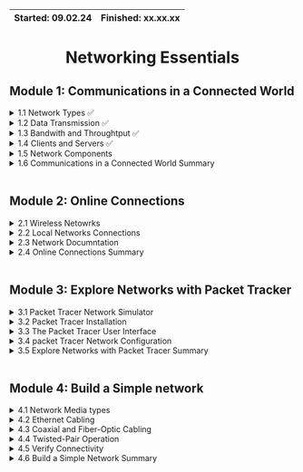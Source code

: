 | Started: 09.02.24 | Finished: xx.xx.xx |
| ----------        | ------------       |

<div align="center">

# Networking Essentials
</div>

## Module 1: Communications in a Connected World

<details>
<summary> 1.1 Network Types ✅ </summary>
<br>
  
- People think of the internet as a formless collection of connections, a "place" where people go to find or share information.
- The internet isn't owned by any individual or group, instead it is a worldwide collection of interconnected networks, cooperating with each other to exchange information using common standards.

#### Local Networks:

| Small Home Networks | Small Office and Home Office Networks aka SOHO | Medium to Large Networks | World wide Networks |
| ----                | ----                                           | ----                     | ----                |
| connect a few computers to each other and to the internet | Allows computers in a home office or a remote office to connect to a corporate network, or access centralized, shared resources | Networks used by corporations and schools, can have many locations with hundreds or thousands of interconnected hosts | Network of networks that connects computers world-wide |

- Many different devices cnnect to the internet:
  - Some obvious ones are: Computers, smartphones, smart TV, tablets, smartwatches, smart glasses and gaming console.
  - Home Devices: Security system and appliances (fridge, ovens, dishwasher).
  - Other: Smaart cars, RFID tags (can be **placed in or on objects to track them**), sensors and medical devices.

<br>
</details>

<details>
<summary> 1.2 Data Transmission ✅ </summary>
<br>

#### Types of Personal Data:

| Volunteer data | Inferred data | Observed data |
| ----           | ----          | ----          |
| Data that you offer yourself, know is being collected and you agree to share | Data that you generate by your activities, that you may not concent to | Data collected by observing and recording events, behaviors, or phenomena as they naturally occur |
| e.g. social network profiles; videos, pictures, text or audio files | e.g. Credit score; which is based on analysis of volunteered or observed data | e.g. location data when using cell phones |  

- A bit (**binary digit**) is the **smallest unit of data** that a computer can process and store.
  - E.g. Every input device (mouse, keyboard, voice-activated receiver) will translate human interaction into binary code for the CPU to process and store.
  - CPU = a complex set of electronic circuitry that **runs the machine's operating system and apps**.

#### Common Methods of data Transmission:

- ***Media*** refers to the physical medium on which the signals are transmitted. e.g. **copper wire, fiber-optic cable, and electromagnetic waves** through the air.
- Signals may be converted multiple times before reaching the destination, as **corresponding media changes along the way**.

| Electrical signals | Optical signals | Wireless signals | 
|  ---- | ---- | ----- |
| Transmission is achieved by representing data as **electrical pulses on copper wire **| Transmission is achieved by converting the **electrical signals into light pulses** | Transmission is **achieved by using infrared, microwave, or radio waves through the air** |

<br>
</details>

<details>
<summary> 1.3 Bandwith and Throughtput ✅ </summary>
<br>

- Bandwidth is the capacity of a medium to carry data. Digital bandwidth measures the amount of data that can flow from one place to another in a given amount of time.
  
NOTE: Physical media properties, current technologies, and the laws of physics all play a role in determining available bandwidth.

| Unit of Bandwidth | abbreviation | Equivalence | 
| -- | -- | -- |
| Bits per second | bps | 1bps = fundamental unit of bandwidth |
| Bilobits per second | Kbps | 1kbps = 1,000 bps = 10^3 bps |
| Megabits per second | Mbps | 1kbps = 1,000,000 bps = 10^6 bps |
| Gigabits per second | Gbps | 1kbps = 1,000,000,000 bps = 10^9 bps |
| Terabits per second | Tbps | 1kbps = 1,000,000,000,000 bps = 10^12 bps |

#### Throughput:
- Throughput is the measure of the transfer of bits across the media over a given period of time. It measured the amount of data sent and recieved over a connection, and any delays in either dirrection.
- Some influencing factors:
  - The amount of data being sent and received over the connection
  - The types of data being transmitted
  - The latency created by the number of network devices encountered between source and destination
- Latency = **the amount of time**, including delays, for data to travel from one given point to another.

<br>
</details>

<details>
<summary> 1.4 Clients and Servers ✅ </summary>
<br>
  
- All computers connected to a network that participate directly in network communication are classified as hosts. Hosts can send and receive messages on the network. In modern networks, computer hosts can act as a client, a server, or both.
  - The software installed on the computer determines which role the computer plays.
- Servers are hosts that have software installed which enable them to provide information, like email or web pages, to other hosts on the network. Each service requires separate server software.
  - e.g. A host requires web server software in order to provide web services to the network. Every destination that you visit online is provided to you by a server located somewhere on a network that is connected to the global internet.
- Clients are computer hosts that have software installed that enables the hosts to request and display the information obtained from the server.
<br>

- peer-to-peer (P2P) network = where one computer runs both client and server software at the same time.
  - The **simplest P2P network consists of two directly connected computers using either a wired or wireless connection**. Both computers are then able to use this simple network to exchange data and services with each other, acting as either a client or a server as necessary.

| Advantages: | Disadvantages: |
| -- | -- |
| + Easy to set up | - No centralized administration |
| + Less complex | - Not as secure |
| + Lower cost because network devices and dedicated servers may not be required | - All devices may act as both clients and servers which can slow their performance |
| + Can be used for simple tasks such as transferring files and sharing printers | |

- A computer with **server software can provide services simultaneously to one or many clients**.
- Additionally, **a single computer can run multiple types of server software**. In a home or small business, it may be necessary for one computer to act as a file server, a web server, and an email server.
<br>
</details>

<details>
<summary> 1.5 Network Components </summary>
<br>




<br>
</details>

<details>
<summary> 1.6 Communications in a Connected World Summary </summary>
<br>




<br>
</details>
<br>

## Module 2: Online Connections

<details>
<summary> 2.1 Wireless Netowrks </summary>
NOTES
</details>

<details>
<summary> 2.2 Local Networks Connections </summary>
NOTES
</details>

<details>
<summary> 2.3 Network Documntation </summary>
NOTES
</details>

<details>
<summary> 2.4 Online Connections Summary </summary>
NOTES
</details>

<br>

## Module 3: Explore Networks with Packet Tracker


<details>
<summary> 3.1 Packet Tracer Network Simulator </summary>
NOTES
</details>

<details>
<summary> 3.2 Packet Tracer Installation </summary>
NOTES
</details>

<details>
<summary> 3.3 The Packet Tracer User Interface </summary>
NOTES
</details>

<details>
<summary> 3.4 packet Tracer Network Configuration </summary>
NOTES
</details>

<details>
<summary> 3.5 Explore Networks with Packet Tracer Summary </summary>
NOTES
</details>

<br>

## Module 4: Build a Simple network


<details>
<summary> 4.1 Network Media types </summary>
NOTES
</details>

<details>
<summary> 4.2 Ethernet Cabling </summary>
NOTES
</details>

<details>
<summary> 4.3 Coaxial and Fiber-Optic Cabling </summary>
NOTES
</details>

<details>
<summary> 4.4 Twisted-Pair Operation </summary>
NOTES
</details>

<details>
<summary> 4.5 Verify Connectivity </summary>
NOTES
</details>

<details>
<summary> 4.6 Build a Simple Network Summary </summary>
NOTES
</details>

